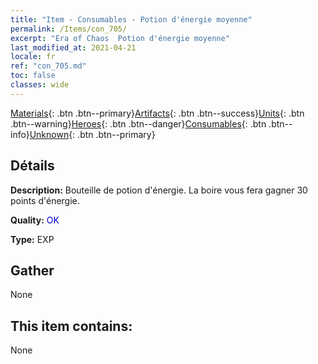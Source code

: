 ```yaml
---
title: "Item - Consumables - Potion d'énergie moyenne"
permalink: /Items/con_705/
excerpt: "Era of Chaos  Potion d'énergie moyenne"
last_modified_at: 2021-04-21
locale: fr
ref: "con_705.md"
toc: false
classes: wide
---
```

 [Materials](/fr/Items/){: .btn .btn--primary}[Artifacts](/fr/Items/Artifacts/){: .btn .btn--success}[Units](/fr/Items/Units/){: .btn .btn--warning}[Heroes](/fr/Items/Heroes/){: .btn .btn--danger}[Consumables](/fr/Items/Consumables/){: .btn .btn--info}[Unknown](/fr/Items/Unknown/){: .btn .btn--primary}

## Détails
 **Description:** Bouteille de potion d'énergie. La boire vous fera gagner 30 points d'énergie.

 **Quality:** <span style="color: #0000CD">OK</span>

 **Type:** EXP

## Gather

  None

## This item contains:

  None

